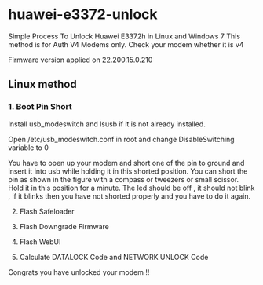 # huawei-e3372-unlock

Simple Process To Unlock Huawei E3372h in Linux and Windows 7
This method is for Auth V4 Modems only.  Check your modem whether it is v4

Firmware version applied on 22.200.15.0.210 

## Linux method
### 1. Boot Pin Short
  Install usb_modeswitch and lsusb if it is not already installed.
  
  Open /etc/usb_modeswitch.conf in root and change DisableSwitching variable to 0
  
  You have to open up your modem and short one of the pin to ground and insert it into usb while holding it in this shorted position. You can short the pin as shown in the figure with a compass or tweezers or small scissor. Hold it in this position for a minute. The led should be off , it should not blink , if it blinks then you have not shorted properly and you have to do it again.

2. Flash Safeloader  

3. Flash Downgrade Firmware

4. Flash WebUI

6. Calculate DATALOCK Code and NETWORK UNLOCK Code

Congrats you have unlocked your modem !!
